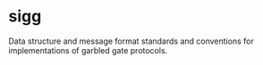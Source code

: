 # sigg
Data structure and message format standards and conventions for implementations of garbled gate protocols.
